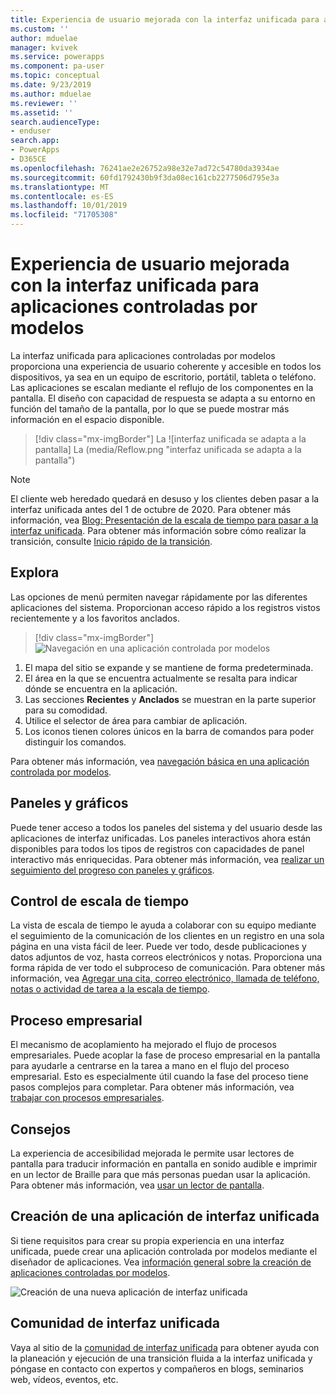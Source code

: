 ```yaml
---
title: Experiencia de usuario mejorada con la interfaz unificada para aplicaciones controladas por modelos | MicrosoftDocs
ms.custom: ''
author: mduelae
manager: kvivek
ms.service: powerapps
ms.component: pa-user
ms.topic: conceptual
ms.date: 9/23/2019
ms.author: mduelae
ms.reviewer: ''
ms.assetid: ''
search.audienceType:
- enduser
search.app:
- PowerApps
- D365CE
ms.openlocfilehash: 76241ae2e26752a98e32e7ad72c54780da3934ae
ms.sourcegitcommit: 60fd1792430b9f3da08ec161cb2277506d795e3a
ms.translationtype: MT
ms.contentlocale: es-ES
ms.lasthandoff: 10/01/2019
ms.locfileid: "71705308"
---
```

# <a name="enhanced-user-experience-with-the-unified-interface-for-model-driven-apps"></a>Experiencia de usuario mejorada con la interfaz unificada para aplicaciones controladas por modelos 

La interfaz unificada para aplicaciones controladas por modelos proporciona una experiencia de usuario coherente y accesible en todos los dispositivos, ya sea en un equipo de escritorio, portátil, tableta o teléfono. Las aplicaciones se escalan mediante el reflujo de los componentes en la pantalla. El diseño con capacidad de respuesta se adapta a su entorno en función del tamaño de la pantalla, por lo que se puede mostrar más información en el espacio disponible.

> [!div class="mx-imgBorder"]
> La ![interfaz unificada se adapta a la pantalla] La (media/Reflow.png "interfaz unificada se adapta a la pantalla")

> [!NOTE]
> El cliente web heredado quedará en desuso y los clientes deben pasar a la interfaz unificada antes del 1 de octubre de 2020. Para obtener más información, vea [Blog: Presentación de la escala de tiempo para pasar a la interfaz unificada](https://cloudblogs.microsoft.com/dynamics365/it/2019/09/10/announcing-the-timeline-to-move-to-unified-interface/). Para obtener más información sobre cómo realizar la transición, consulte [Inicio rápido de la transición](https://docs.microsoft.com/en-us/powerapps/maker/model-driven-apps/transition-web-app).

## <a name="navigation"></a>Explora

Las opciones de menú permiten navegar rápidamente por las diferentes aplicaciones del sistema. Proporcionan acceso rápido a los registros vistos recientemente y a los favoritos anclados. 

> [!div class="mx-imgBorder"]
> ![Navegación en una aplicación controlada por modelos](media/nav.png "Navegación en una aplicación controlada por modelos")

1. El mapa del sitio se expande y se mantiene de forma predeterminada.
2. El área en la que se encuentra actualmente se resalta para indicar dónde se encuentra en la aplicación.
3. Las secciones **Recientes** y **Anclados** se muestran en la parte superior para su comodidad. 
4. Utilice el selector de área para cambiar de aplicación.
5. Los iconos tienen colores únicos en la barra de comandos para poder distinguir los comandos.

Para obtener más información, vea [navegación básica en una aplicación controlada por modelos](navigation.md).

## <a name="dashboards-and-charts"></a>Paneles y gráficos
Puede tener acceso a todos los paneles del sistema y del usuario desde las aplicaciones de interfaz unificadas. Los paneles interactivos ahora están disponibles para todos los tipos de registros con capacidades de panel interactivo más enriquecidas. Para obtener más información, vea [realizar un seguimiento del progreso con paneles y gráficos](track-your-progress-with-dashboard-and-charts.md).

## <a name="timeline-control"></a>Control de escala de tiempo 
La vista de escala de tiempo le ayuda a colaborar con su equipo mediante el seguimiento de la comunicación de los clientes en un registro en una sola página en una vista fácil de leer. Puede ver todo, desde publicaciones y datos adjuntos de voz, hasta correos electrónicos y notas. Proporciona una forma rápida de ver todo el subproceso de comunicación. Para obtener más información, vea [Agregar una cita, correo electrónico, llamada de teléfono, notas o actividad de tarea a la escala de tiempo](add-activities.md).

## <a name="business-process"></a>Proceso empresarial 
El mecanismo de acoplamiento ha mejorado el flujo de procesos empresariales. Puede acoplar la fase de proceso empresarial en la pantalla para ayudarle a centrarse en la tarea a mano en el flujo del proceso empresarial. Esto es especialmente útil cuando la fase del proceso tiene pasos complejos para completar. Para obtener más información, vea [trabajar con procesos empresariales](work-with-business-processes.md).

## <a name="accessibility"></a>Consejos
La experiencia de accesibilidad mejorada le permite usar lectores de pantalla para traducir información en pantalla en sonido audible e imprimir en un lector de Braille para que más personas puedan usar la aplicación. Para obtener más información, vea [usar un lector de pantalla](screen-reader.md).

## <a name="create-a-unified-interface-app"></a>Creación de una aplicación de interfaz unificada
Si tiene requisitos para crear su propia experiencia en una interfaz unificada, puede crear una aplicación controlada por modelos mediante el diseñador de aplicaciones. Vea [información general sobre la creación de aplicaciones controladas por modelos](https://docs.microsoft.com/powerapps/maker/model-driven-apps/model-driven-app-overview).

![Creación de una nueva aplicación de interfaz unificada](media/uci-model-driven-app.png "creación de una nueva aplicación de interfaz unificada")

## <a name="unified-interface-community"></a>Comunidad de interfaz unificada

Vaya al sitio de la [comunidad de interfaz unificada](https://community.dynamics.com/365/unified-interface/) para obtener ayuda con la planeación y ejecución de una transición fluida a la interfaz unificada y póngase en contacto con expertos y compañeros en blogs, seminarios web, vídeos, eventos, etc.

